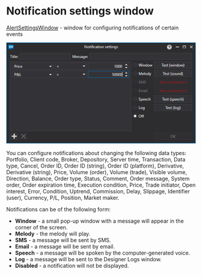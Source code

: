 # Notification settings window

[AlertSettingsWindow](xref:StockSharp.Alerts.AlertSettingsWindow) \- window for configuring notifications of certain events 

![API GUI AlertWindow](../images/API_GUI_AlertWindow.png)

You can configure notifications about changing the following data types: Portfolio, Client code, Broker, Depository, Server time, Transaction, Data type, Cancel, Order ID, Order ID (string), Order ID (platform), Derivative, Derivative (string), Price, Volume (order), Volume (trade), Visible volume, Direction, Balance, Order type, Status, Comment, Order message, System order, Order expiration time, Execution condition, Price, Trade initiator, Open interest, Error, Condition, Uptrend, Commission, Delay, Slippage, Identifier (user), Currency, P\/L, Position, Market maker.

Notifications can be of the following form:

- **Window** \- a small pop\-up window with a message will appear in the corner of the screen.
- **Melody** \- the melody will play.
- **SMS** \- a message will be sent by SMS.
- **Email** \- a message will be sent by email.
- **Speech** \- a message will be spoken by the computer\-generated voice.
- **Log** \- a message will be sent to the Designer Logs window.
- **Disabled** \- a notification will not be displayed.
